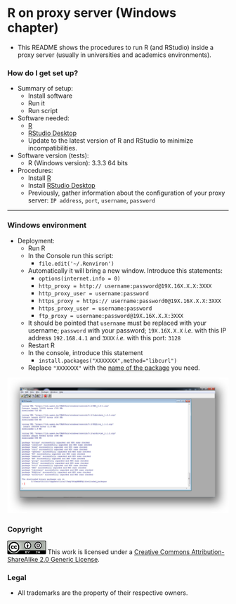 # R on proxy server (Windows chapter) #

* This README shows the procedures to run R (and RStudio) inside a proxy server (usually in universities and academics environments).

### How do I get set up? ###

* Summary of setup:
    - Install software
    - Run it
    - Run script
* Software needed:
    - [R](https://cran.r-project.org)
    - [RStudio Desktop](https://www.rstudio.com/products/rstudio/#Desktop) 
    - Update to the latest version of R and RStudio to minimize incompatibilities.
* Software version (tests):
    - R (Windows version): 3.3.3 64 bits
* Procedures:
    - Install [R](https://cran.r-project.org/bin/)
    - Install [RStudio Desktop](https://www.rstudio.com/products/rstudio/#Desktop)
    - Previously, gather information about the configuration of your proxy server: `IP address`, `port`, `username`, `password`

-----------------------
### Windows environment ###
* Deployment:
    - Run R
    - In the Console run this script:
        - `file.edit('~/.Renviron')`
    - Automatically it will bring a new window. Introduce this statements:
        - `options(internet.info = 0)`
        - `http_proxy = http:// username:password@19X.16X.X.X:3XXX`
        - `http_proxy_user = username:password`
        - `https_proxy = https:// username:password0@19X.16X.X.X:3XXX`
        - `https_proxy_user = username:password`
        - `ftp_proxy = username:password@19X.16X.X.X:3XXX`
    * It should be pointed that `username` must be replaced with your username; `password` with your password; `19X.16X.X.X` *i.e.* with this IP address `192.168.4.1` and `3XXX` *i.e.* with this port: `3128`
    * Restart R
    * In the console, introduce this statement
        - `install.packages("XXXXXXX",method="libcurl")`
    * Replace `"XXXXXXX"` with the [name of the package](https://cran.r-project.org/web/packages/available_packages_by_name.html) you need.

![](images/377615290-archivist.png)


### Copyright ###
![88x31.png](images/3902704043-88x31.png)
This work is licensed under a [Creative Commons Attribution-ShareAlike 2.0 Generic License](http://creativecommons.org/licenses/by-sa/2.0/).

### Legal ###

* All trademarks are the property of their respective owners.